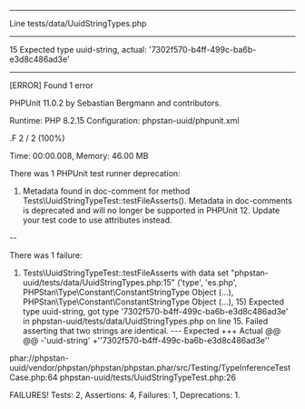  ------ --------------------------------------------------------------------------- 
  Line   tests/data/UuidStringTypes.php                                             
 ------ --------------------------------------------------------------------------- 
  15     Expected type uuid-string, actual: '7302f570-b4ff-499c-ba6b-e3d8c486ad3e'  
 ------ --------------------------------------------------------------------------- 


 [ERROR] Found 1 error                                                                                                  

PHPUnit 11.0.2 by Sebastian Bergmann and contributors.

Runtime:       PHP 8.2.15
Configuration: phpstan-uuid/phpunit.xml

.F                                                                  2 / 2 (100%)

Time: 00:00.008, Memory: 46.00 MB

There was 1 PHPUnit test runner deprecation:

1) Metadata found in doc-comment for method Tests\UuidStringTypeTest::testFileAsserts(). Metadata in doc-comments is deprecated and will no longer be supported in PHPUnit 12. Update your test code to use attributes instead.

--

There was 1 failure:

1) Tests\UuidStringTypeTest::testFileAsserts with data set "phpstan-uuid/tests/data/UuidStringTypes.php:15" ('type', 'es.php', PHPStan\Type\Constant\ConstantStringType Object (...), PHPStan\Type\Constant\ConstantStringType Object (...), 15)
Expected type uuid-string, got type '7302f570-b4ff-499c-ba6b-e3d8c486ad3e' in phpstan-uuid/tests/data/UuidStringTypes.php on line 15.
Failed asserting that two strings are identical.
--- Expected
+++ Actual
@@ @@
-'uuid-string'
+''7302f570-b4ff-499c-ba6b-e3d8c486ad3e''

phar://phpstan-uuid/vendor/phpstan/phpstan/phpstan.phar/src/Testing/TypeInferenceTestCase.php:64
phpstan-uuid/tests/UuidStringTypeTest.php:26

FAILURES!
Tests: 2, Assertions: 4, Failures: 1, Deprecations: 1.
